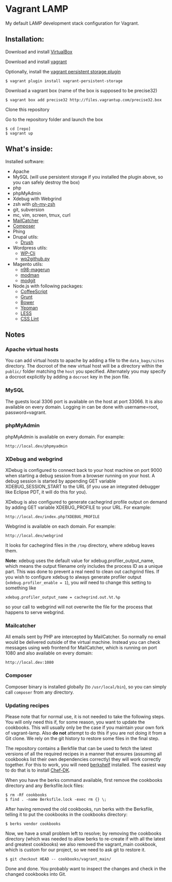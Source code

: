 Vagrant LAMP
============

My default LAMP development stack configuration for Vagrant.

Installation:
-------------

Download and install [VirtualBox](http://www.virtualbox.org/)

Download and install [vagrant](http://vagrantup.com/)

Optionally, install the [vagrant persistent storage plugin](https://github.com/kusnier/vagrant-persistent-storage)

    $ vagrant plugin install vagrant-persistent-storage

Download a vagrant box (name of the box is supposed to be precise32)

    $ vagrant box add precise32 http://files.vagrantup.com/precise32.box

Clone this repository

Go to the repository folder and launch the box

    $ cd [repo]
    $ vagrant up

What's inside:
--------------

Installed software:

* Apache
* MySQL (will use persistent storage if you installed the plugin above, so you
  can safely destroy the box)
* php
* phpMyAdmin
* Xdebug with Webgrind
* zsh with [oh-my-zsh](https://github.com/robbyrussell/oh-my-zsh)
* git, subversion
* mc, vim, screen, tmux, curl
* [MailCatcher](http://mailcatcher.me/)
* [Composer](http://getcomposer.org/)
* Phing
* Drupal utils:
    * [Drush](http://drupal.org/project/drush)
* Wordpress utils:
    * [WP-Cli](http://wp-cli.org/)
    * [wp2github.py](http://github.com/r8/wp2github.py)
* Magento utils:
    * [n98-magerun](https://github.com/netz98/n98-magerun)
    * [modman](https://github.com/colinmollenhour/modman)
    * [modgit](https://github.com/jreinke/modgit)
* Node.js with following packages:
    * [CoffeeScript](http://coffeescript.org)
    * [Grunt](http://gruntjs.com/)
    * [Bower](http://bower.io)
    * [Yeoman](http://yeoman.io)
    * [LESS](http://lesscss.org)
    * [CSS Lint](http://csslint.net)

Notes
-----

### Apache virtual hosts

You can add virtual hosts to apache by adding a file to the `data_bags/sites`
directory. The docroot of the new virtual host will be a directory within the
`public/` folder matching the `host` you specified. Alternately you may specify
a docroot explicitly by adding a `docroot` key in the json file.

### MySQL

The guests local 3306 port is available on the host at port 33066. It is also available on every domain. Logging in can be done with username=root, password=vagrant.

### phpMyAdmin

phpMyAdmin is available on every domain. For example:

    http://local.dev/phpmyadmin

### XDebug and webgrind

XDebug is configured to connect back to your host machine on port 9000 when
starting a debug session from a browser running on your host. A debug session is
started by appending GET variable XDEBUG_SESSION_START to the URL (if you use an
integrated debugger like Eclipse PDT, it will do this for you).

XDebug is also configured to generate cachegrind profile output on demand by
adding GET variable XDEBUG_PROFILE to your URL. For example:

    http://local.dev/index.php?XDEBUG_PROFILE

Webgrind is available on each domain. For example:

    http://local.dev/webgrind

It looks for cachegrind files in the `/tmp` directory, where xdebug leaves them.

**Note:** xdebug uses the default value for xdebug.profiler_output_name, which
means the output filename only includes the process ID as a unique part. This
was done to prevent a real need to clean out cachgrind files. If you wish to
configure xdebug to always generate profiler output
(`xdebug.profiler_enable = 1`), you *will* need to change this setting to
something like

    xdebug.profiler_output_name = cachegrind.out.%t.%p

so your call to webgrind will not overwrite the file for the process that
happens to serve webgrind.

### Mailcatcher

All emails sent by PHP are intercepted by MailCatcher. So normally no email would be delivered outside of the virtual machine. Instead you can check messages using web frontend for MailCatcher, which is running on port 1080 and also available on every domain:

    http://local.dev:1080

### Composer

Composer binary is installed globally (to `/usr/local/bin`), so you can simply call `composer` from any directory.

### Updating recipes

Please note that for normal use, it is not needed to take the following steps.
You will only need this if, for some reason, you want to update the cookbooks.
This will usually only be the case if you maintain your own fork of
vagrant-lamp. Also **do not** attempt to do this if you are not doing it from a
Git clone. We rely on the git history to restore some files in the final step.

The repository contains a Berkfile that can be used to fetch the latest versions
of all the required recipes in a manner that ensures (assuming all cookbooks
list their own dependencies correctly) they will work correctly together. For
this to work, you will need [berkshelf](http://berkshelf.com) installed. The
easiest way to do that is to install
[Chef-DK](http://getchef.com/downloads/chef-dk).

When you have the berks command available, first remove the cookbooks directory
and any Berksfile.lock files:

    $ rm -Rf cookbooks
    $ find . -name Berksfile.lock -exec rm {} \;

After having removed the old cookbooks, run berks with the Berksfile, telling it
to put the cookbooks in the cookbooks directory:

    $ berks vendor cookbooks

Now, we have a small problem left to resolve; by removing the cookbooks
directory (which was needed to allow berks to re-create if with all the latest
and greatest cookbooks) we also removed the vagrant_main cookbook, which is
custom for our project, so we need to ask git to restore it.

    $ git checkout HEAD -- cookbooks/vagrant_main/

Done and done. You probably want to inspect the changes and check in the changed
cookbooks into Git.
